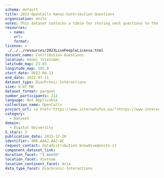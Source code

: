 ```yaml
---
schema: default
title: 2022-OpenCalls-Hanoi-Contribution Questions
organization: Unitn
notes: This dataset contains a table for storing sent questions to the user to the different types of contributions such as tasks for random time questions and time diaries for fixed frequency questions. The dataset was collected as part of the WeNet project, a Horizon 2020 funded project that aims at developing a diversity-aware, machine-mediated paradigm for social interactions. It collected information on the eating/drinking activities of the students of the FPT University.
resources:
  - name: 
    url: 
    format: 
license: >-
 ./../../resources/2023LivePeopleLicense.html
dataset_name: Contribution Questions
location: Hanoi (Vietnam)
latitude_map: 21.03
longitude_map: 105.8
start_date: 2022-06-13
end_date: 2022-07-11
dataset_type: Diachronic-Interactions
size: 0.07 MB
dataset_format: parquet
number_participants: 112
language: Not Applicable
collection_name: OpenCalls
project_url: <a href="https://www.internetofus.eu/">https://www.internetofus.eu/</a>
category: 
  - Dataset
domain: 
  - Digital University
5_stars: 3
publication_date: 2023-12-20
identifier: 006.AAAJ.AAJ.AC
request_contact: datadistribution.knowdive@unitn.it
component_dataset_link: 
duration_facet: "1 month"
location_facet: Vietnam
location_continent_facet: Asia
data_type_facet: Diachronic-Interactions
---
```

